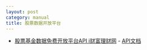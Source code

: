 ```yaml
---
layout: post
category: manual
title: 股票数据开放平台
---
```


- [股票基金数据免费开放平台API i财富理财网](http://www.icaifu.com/open/open.shtml) - [API文档](http://www.icaifu.com/open/api_list.shtml)